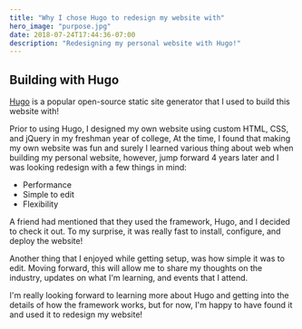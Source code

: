 ```yaml
---
title: "Why I chose Hugo to redesign my website with"
hero_image: "purpose.jpg"
date: 2018-07-24T17:44:36-07:00
description: "Redesigning my personal website with Hugo!"
---
```


<h2>Building with Hugo</h2>


<a href="https://gohugo.io/">Hugo</a> is a popular open-source static site generator that I used to build this website with! 

Prior to using Hugo, I designed my own website using custom HTML, CSS, and jQuery in my freshman year of college, At the time, I found that making my own website was fun and surely I learned various thing about web when building my personal website, however, jump forward 4 years later and I was looking redesign with a few things in mind: 
<ul>
	<li> Performance </li>
	<li> Simple to edit </li>
	<li> Flexibility </li>
</ul>

A friend had mentioned that they used the framework, Hugo, and I decided to check it out. To my surprise, it was really fast to install, configure, and deploy the website!

Another thing that I enjoyed while getting setup, was how simple it was to edit. Moving forward, this will allow me to share my thoughts on the industry, updates on what I'm learning, and events that I attend. 

I'm really looking forward to learning more about Hugo and getting into the details of how the framework works, but for now, I'm happy to have found it and used it to redesign my website!
